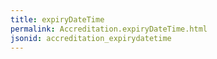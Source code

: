 ```yaml
---
title: expiryDateTime
permalink: Accreditation.expiryDateTime.html
jsonid: accreditation_expirydatetime
---
```

